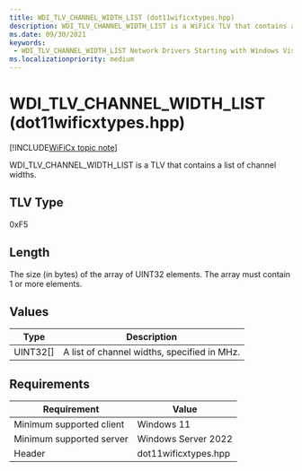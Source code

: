 ```yaml
---
title: WDI_TLV_CHANNEL_WIDTH_LIST (dot11wificxtypes.hpp)
description: WDI_TLV_CHANNEL_WIDTH_LIST is a WiFiCx TLV that contains a list of channel widths.
ms.date: 09/30/2021
keywords:
 - WDI_TLV_CHANNEL_WIDTH_LIST Network Drivers Starting with Windows Vista
ms.localizationpriority: medium
---
```


# WDI\_TLV\_CHANNEL\_WIDTH\_LIST (dot11wificxtypes.hpp)

[!INCLUDE[WiFiCx topic note](../includes/wificx-version-warning.md)]


WDI\_TLV\_CHANNEL\_WIDTH\_LIST is a TLV that contains a list of channel widths.

## TLV Type


0xF5

## Length


The size (in bytes) of the array of UINT32 elements. The array must contain 1 or more elements.

## Values


| Type       | Description                                 |
|------------|---------------------------------------------|
| UINT32\[\] | A list of channel widths, specified in MHz. |

 

## Requirements

|Requirement|Value|
|--- |--- |
|Minimum supported client|Windows 11|
|Minimum supported server|Windows Server 2022|
|Header|dot11wificxtypes.hpp|

 

 




